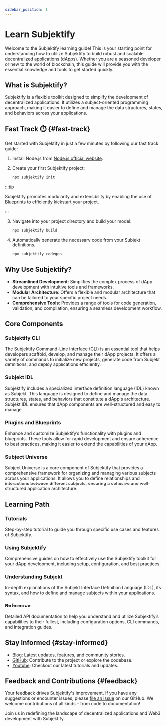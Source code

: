 ```yaml
---
sidebar_position: 1
---
```


# Learn Subjektify

Welcome to the Subjektify learning guide! This is your starting point for understanding how to utilize Subjektify to build robust and scalable decentralized applications (dApps). Whether you are a seasoned developer or new to the world of blockchain, this guide will provide you with the essential knowledge and tools to get started quickly.

## What is Subjektify?

Subjektify is a flexible toolkit designed to simplify the development of decentralized applications. It utilizes a subject-oriented programming approach, making it easier to define and manage the data structures, states, and behaviors across your applications.

## Fast Track ⏱️ {#fast-track}

Get started with Subjektify in just a few minutes by following our fast track guide:

1. Install Node.js from [Node.js official website](https://nodejs.org/en/download/).
2. Create your first Subjektify project:

   ```bash
   npx subjektify init
   ```

:::tip

Subjektify promotes modularity and extensibility by enabling the use of [Blueprints](https://blueprints.subjektify.dev) to efficiently kickstart your project.

:::

3. Navigate into your project directory and build your model:

   ```bash
   npx subjektify build
   ```

4. Automatically generate the necessary code from your Subjekt definitions.
   ```bash
   npx subjektify codegen
   ```

## Why Use Subjektify?

- **Streamlined Development**: Simplifies the complex process of dApp development with intuitive tools and frameworks.
- **Modular Architecture**: Offers a flexible and modular architecture that can be tailored to your specific project needs.
- **Comprehensive Tools**: Provides a range of tools for code generation, validation, and compilation, ensuring a seamless development workflow.

## Core Components

### Subjektify CLI

The Subjektify Command-Line Interface (CLI) is an essential tool that helps developers scaffold, develop, and manage their dApp projects. It offers a variety of commands to initialize new projects, generate code from Subjekt definitions, and deploy applications efficiently.

### Subjekt IDL

Subjektify includes a specialized interface definition language (IDL) known as Subjekt. This language is designed to define and manage the data structures, states, and behaviors that constitute a dApp's architecture. Subjekt IDL ensures that dApp components are well-structured and easy to manage.

### Plugins and Blueprints

Enhance and customize Subjektify’s functionality with plugins and blueprints. These tools allow for rapid development and ensure adherence to best practices, making it easier to extend the capabilities of your dApp.

### Subject Universe

Subject Universe is a core component of Subjektify that provides a comprehensive framework for organizing and managing various subjects across your applications. It allows you to define relationships and interactions between different subjects, ensuring a cohesive and well-structured application architecture.

## Learning Path

### Tutorials

Step-by-step tutorial to guide you through specific use cases and features of Subjektify.

### Using Subjektify

Comprehensive guides on how to effectively use the Subjektify toolkit for your dApp development, including setup, configuration, and best practices.

### Understanding Subjekt

In-depth explanations of the Subjekt Interface Definition Language (IDL), its syntax, and how to define and manage subjects within your applications.

### Reference

Detailed API documentation to help you understand and utilize Subjektify’s capabilities to their fullest, including configuration options, CLI commands, and integration guides.

## Stay Informed {#stay-informed}

- [Blog](/blog): Latest updates, features, and community stories.
- [GitHub](https://github.com/subjektify/subjektify): Contribute to the project or explore the codebase.
- [Youtube](https://www.youtube.com/@SubjektifyLabs): Checkout our latest tutorials and updates.

## Feedback and Contributions {#feedback}

Your feedback drives Subjektify's improvement. If you have any suggestions or encounter issues, please [file an issue](https://github.com/subjektify/subjektify/issues) on our GitHub. We welcome contributions of all kinds – from code to documentation!

Join us in redefining the landscape of decentralized applications and Web3 development with Subjektify.
